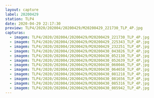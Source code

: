 ```yaml
---
layout: capture
label: 20200429
station: TLP4
date: 2020-04-29 22:17:30
preview: TLP4/2020/202004/20200429/M20200429_221730_TLP_4P.jpg
capturas:
  - imagem: TLP4/2020/202004/20200429/M20200429_221730_TLP_4P.jpg
  - imagem: TLP4/2020/202004/20200429/M20200429_225343_TLP_4P.jpg
  - imagem: TLP4/2020/202004/20200429/M20200429_232251_TLP_4P.jpg
  - imagem: TLP4/2020/202004/20200429/M20200430_043826_TLP_4P.jpg
  - imagem: TLP4/2020/202004/20200429/M20200430_052130_TLP_4P.jpg
  - imagem: TLP4/2020/202004/20200429/M20200430_052639_TLP_4P.jpg
  - imagem: TLP4/2020/202004/20200429/M20200430_060046_TLP_4P.jpg
  - imagem: TLP4/2020/202004/20200429/M20200430_064658_TLP_4P.jpg
  - imagem: TLP4/2020/202004/20200429/M20200430_081218_TLP_4P.jpg
  - imagem: TLP4/2020/202004/20200429/M20200430_081656_TLP_4P.jpg
  - imagem: TLP4/2020/202004/20200429/M20200430_085316_TLP_4P.jpg
  - imagem: TLP4/2020/202004/20200429/M20200430_085942_TLP_4P.jpg
---
```

